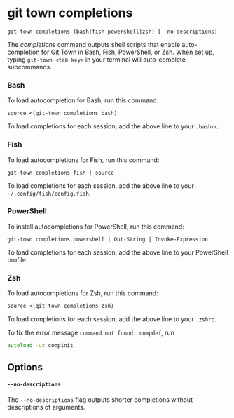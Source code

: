 # git town completions

```command-summary
git town completions (bash|fish|powershell|zsh) [--no-descriptions]
```

The _completions_ command outputs shell scripts that enable auto-completion for
Git Town in Bash, Fish, PowerShell, or Zsh. When set up, typing
`git-town <tab key>` in your terminal will auto-complete subcommands.

### Bash

To load autocompletion for Bash, run this command:

```
source <(git-town completions bash)
```

To load completions for each session, add the above line to your `.bashrc`.

### Fish

To load autocompletions for Fish, run this command:

```
git-town completions fish | source
```

To load completions for each session, add the above line to your
`~/.config/fish/config.fish`.

### PowerShell

To install autocompletions for PowerShell, run this command:

```
git-town completions powershell | Out-String | Invoke-Expression
```

To load completions for each session, add the above line to your PowerShell
profile.

### Zsh

To load autocompletions for Zsh, run this command:

```
source <(git-town completions zsh)
```

To load completions for each session, add the above line to your `.zshrc`.

To fix the error message `command not found: compdef`, run

```zsh
autoload -Uz compinit
```

## Options

#### `--no-descriptions`

The `--no-descriptions` flag outputs shorter completions without descriptions of
arguments.
